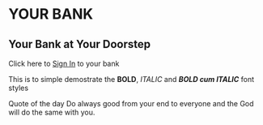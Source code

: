 # YOUR BANK
## Your Bank at Your Doorstep
Click here to [Sign In](login.html) to your bank

This is to simple demostrate the **BOLD**, _ITALIC_ and ***BOLD cum ITALIC*** font styles

Quote of the day
Do always good from your end to everyone and the God will do the same with you.
